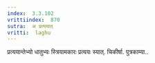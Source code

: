 ```yaml
---
index:  3.3.102
vrittiindex:  870
sutra:  अ प्रत्ययात्
vritti:  laghu 
---
```


प्रत्ययान्तेभ्यो धातुभ्यः स्त्रियामकारः प्रत्ययः स्यात्. चिकीर्षा. पुत्रकाम्या..


